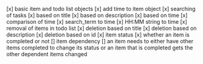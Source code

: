 [x] basic item and todo list objects
[x] add time to item object
[x] searching of tasks
	[x] based on title
	[x] based on description
	[x] based on time
		[x] comparison of time
		[x] search_term to time
			[x] HH:MM string to time
[x] removal of items in todo list
	[x] deletion based on title
	[x] deletion based on description
	[x] deletion based on id
[x] item status
	[x] whether an item is completed or not
[] item dependency
	[] an item needs to either have other items completed to change its status or an item that is completed gets the other dependent items changed
